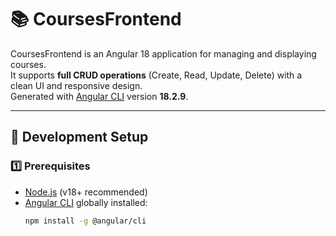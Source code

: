 # 📚 CoursesFrontend

CoursesFrontend is an Angular 18 application for managing and displaying courses.  
It supports **full CRUD operations** (Create, Read, Update, Delete) with a clean UI and responsive design.  
Generated with [Angular CLI](https://github.com/angular/angular-cli) version **18.2.9**.

---

## 🚀 Development Setup

### 1️⃣ Prerequisites
- [Node.js](https://nodejs.org/) (v18+ recommended)
- [Angular CLI](https://angular.dev/tools/cli) globally installed:
  ```bash
  npm install -g @angular/cli
